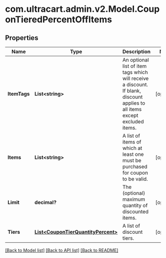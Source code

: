 # com.ultracart.admin.v2.Model.CouponTieredPercentOffItems
## Properties

Name | Type | Description | Notes
------------ | ------------- | ------------- | -------------
**ItemTags** | **List&lt;string&gt;** | An optional list of item tags which will receive a discount.  If blank, discount applies to all items except excluded items. | [optional] 
**Items** | **List&lt;string&gt;** | A list of items of which at least one must be purchased for coupon to be valid. | [optional] 
**Limit** | **decimal?** | The (optional) maximum quantity of discounted items. | [optional] 
**Tiers** | [**List&lt;CouponTierQuantityPercent&gt;**](CouponTierQuantityPercent.md) | A list of discount tiers. | [optional] 


[[Back to Model list]](../README.md#documentation-for-models) [[Back to API list]](../README.md#documentation-for-api-endpoints) [[Back to README]](../README.md)

